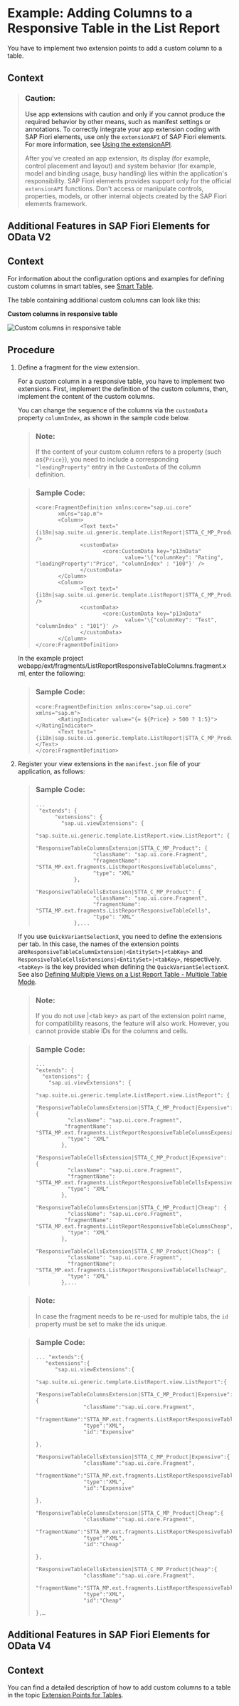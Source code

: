 <!-- loio28e95702b5854b938ac51c4bc2d078ab -->

# Example: Adding Columns to a Responsive Table in the List Report

You have to implement two extension points to add a custom column to a table.



<a name="loio28e95702b5854b938ac51c4bc2d078ab__context_zty_d2g_tnb"/>

## Context

> ### Caution:  
> Use app extensions with caution and only if you cannot produce the required behavior by other means, such as manifest settings or annotations. To correctly integrate your app extension coding with SAP Fiori elements, use only the `extensionAPI` of SAP Fiori elements. For more information, see [Using the extensionAPI](using-the-extensionapi-bd2994b.md).
> 
> After you've created an app extension, its display \(for example, control placement and layout\) and system behavior \(for example, model and binding usage, busy handling\) lies within the application's responsibility. SAP Fiori elements provides support only for the official `extensionAPI` functions. Don't access or manipulate controls, properties, models, or other internal objects created by the SAP Fiori elements framework.

<a name="task_r4q_j3g_d4b"/>

<!-- task\_r4q\_j3g\_d4b -->

## Additional Features in SAP Fiori Elements for OData V2



## Context

For information about the configuration options and examples for defining custom columns in smart tables, see [Smart Table](../10_More_About_Controls/smart-table-bed8274.md).

The table containing additional custom columns can look like this:

  
  
**Custom columns in responsive table**

![](images/Add_columns_to_responsive_table_in_list_report_4efc171.png "Custom columns in responsive table")



<a name="task_r4q_j3g_d4b__steps_g4h_lj1_5nb"/>

## Procedure

1.  Define a fragment for the view extension.

    For a custom column in a responsive table, you have to implement two extensions. First, implement the definition of the custom columns, then, implement the content of the custom columns.

    You can change the sequence of the columns via the `customData` property `columnIndex`, as shown in the sample code below.

    > ### Note:  
    > If the content of your custom column refers to a property \(such as`{Price}`\), you need to include a corresponding `"leadingProperty"` entry in the `CustomData` of the column definition.

    > ### Sample Code:  
    > ```
    > <core:FragmentDefinition xmlns:core="sap.ui.core"
    >        xmlns="sap.m">
    >        <Column>
    >               <Text text="{i18n|sap.suite.ui.generic.template.ListReport|STTA_C_MP_Product>xfld.Rating}" />
    >               <customData>
    >                      <core:CustomData key="p13nData"
    >                             value='\{"columnKey": "Rating", "leadingProperty":"Price", "columnIndex" : "100"}' />
    >               </customData>
    >        </Column>
    >        <Column>
    >               <Text text="{i18n|sap.suite.ui.generic.template.ListReport|STTA_C_MP_Product>xfld.BreakoutColumn}" />
    >               <customData>
    >                      <core:CustomData key="p13nData"
    >                             value='\{"columnKey": "Test", "columnIndex" : "101"}' />
    >               </customData>
    >        </Column>
    > </core:FragmentDefinition>
    > 
    > ```

    In the example project webapp/ext/fragments/ListReportResponsiveTableColumns.fragment.xml, enter the following:

    > ### Sample Code:  
    > ```
    > <core:FragmentDefinition xmlns:core="sap.ui.core" xmlns="sap.m">
    >        <RatingIndicator value="{= ${Price} > 500 ? 1:5}"></RatingIndicator>
    >        <Text text="{i18n|sap.suite.ui.generic.template.ListReport|STTA_C_MP_Product>xfld.BreakoutColumnContent}"></Text>
    > </core:FragmentDefinition>
    > 
    > ```

2.  Register your view extensions in the `manifest.json` file of your application, as follows:

    > ### Sample Code:  
    > ```
    > ...
    >  "extends": {
    >       "extensions": {
    >         "sap.ui.viewExtensions": {
    >           "sap.suite.ui.generic.template.ListReport.view.ListReport": { 
    >             "ResponsiveTableColumnsExtension|STTA_C_MP_Product": {
    >                   "className": "sap.ui.core.Fragment",
    >                   "fragmentName": "STTA_MP.ext.fragments.ListReportResponsiveTableColumns",
    >                   "type": "XML"
    >             },
    >             "ResponsiveTableCellsExtension|STTA_C_MP_Product": {
    >                   "className": "sap.ui.core.Fragment",
    >                   "fragmentName": "STTA_MP.ext.fragments.ListReportResponsiveTableCells",
    >                   "type": "XML"
    >             },...
    > 
    > ```

    If you use `QuickVariantSelectionX`, you need to define the extensions per tab. In this case, the names of the extension points are`ResponsiveTableColumnExtension|<EntitySet>|<tabKey>` and `ResponsiveTableCellsExtensions|<EntitySet>|<tabKey>`, respectively. `<tabKey>` is the key provided when defining the `QuickVariantSelectionX`. See also [Defining Multiple Views on a List Report Table - Multiple Table Mode](defining-multiple-views-on-a-list-report-table-multiple-table-mode-37aeed7.md).

    > ### Note:  
    > If you do not use |<tab key\> as part of the extension point name, for compatibility reasons, the feature will also work. However, you cannot provide stable IDs for the columns and cells.

    > ### Sample Code:  
    > ```
    > ...
    > "extends": {
    >   "extensions": {
    >     "sap.ui.viewExtensions": {
    >      "sap.suite.ui.generic.template.ListReport.view.ListReport": { 
    >         "ResponsiveTableColumnsExtension|STTA_C_MP_Product|Expensive": {
    >           "className": "sap.ui.core.Fragment",
    >          "fragmentName": "STTA_MP.ext.fragments.ListReportResponsiveTableColumnsExpensive",
    >           "type": "XML"
    >         },
    >         "ResponsiveTableCellsExtension|STTA_C_MP_Product|Expensive": {
    >           "className": "sap.ui.core.Fragment",
    >           "fragmentName": "STTA_MP.ext.fragments.ListReportResponsiveTableCellsExpensive",
    >           "type": "XML"
    >         },
    >         "ResponsiveTableColumnsExtension|STTA_C_MP_Product|Cheap": {
    >           "className": "sap.ui.core.Fragment",
    >          "fragmentName": "STTA_MP.ext.fragments.ListReportResponsiveTableColumnsCheap",
    >           "type": "XML"
    >         },
    >         "ResponsiveTableCellsExtension|STTA_C_MP_Product|Cheap": {
    >           "className": "sap.ui.core.Fragment",
    >           "fragmentName": "STTA_MP.ext.fragments.ListReportResponsiveTableCellsCheap",
    >           "type": "XML"
    >         },...
    > 
    > ```

    > ### Note:  
    > In case the fragment needs to be re-used for multiple tabs, the `id` property must be set to make the ids unique.

    > ### Sample Code:  
    > ```
    > ... "extends":{
    >    "extensions":{
    >       "sap.ui.viewExtensions":{
    >          "sap.suite.ui.generic.template.ListReport.view.ListReport":{
    >             "ResponsiveTableColumnsExtension|STTA_C_MP_Product|Expensive":{
    >                "className":"sap.ui.core.Fragment",
    >                "fragmentName":"STTA_MP.ext.fragments.ListReportResponsiveTableColumnsExpensive",
    >                "type":"XML",
    >                "id":"Expensive"
    >             
    > },
    >             "ResponsiveTableCellsExtension|STTA_C_MP_Product|Expensive":{
    >                "className":"sap.ui.core.Fragment",
    >                "fragmentName":"STTA_MP.ext.fragments.ListReportResponsiveTableCellsExpensive",
    >                "type":"XML",
    >                "id":"Expensive"
    >             
    > },
    >             "ResponsiveTableColumnsExtension|STTA_C_MP_Product|Cheap":{
    >                "className":"sap.ui.core.Fragment",
    >                "fragmentName":"STTA_MP.ext.fragments.ListReportResponsiveTableColumnsCheap",
    >                "type":"XML",
    >                "id":"Cheap"
    >             
    > },
    >             "ResponsiveTableCellsExtension|STTA_C_MP_Product|Cheap":{
    >                "className":"sap.ui.core.Fragment",
    >                "fragmentName":"STTA_MP.ext.fragments.ListReportResponsiveTableCellsCheap",
    >                "type":"XML",
    >                "id":"Cheap"
    >             
    > },…
    > 
    > ```


<a name="task_k4t_zkg_d4b"/>

<!-- task\_k4t\_zkg\_d4b -->

## Additional Features in SAP Fiori Elements for OData V4



## Context

You can find a detailed description of how to add custom columns to a table in the topic [Extension Points for Tables](extension-points-for-tables-d525522.md).

